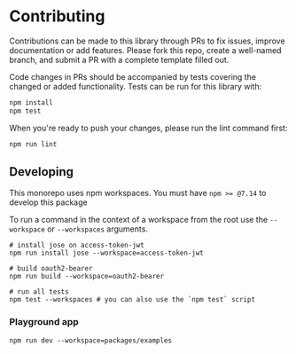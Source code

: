 # Contributing

Contributions can be made to this library through PRs to fix issues, improve documentation or add features. Please fork this repo, create a well-named branch, and submit a PR with a complete template filled out.

Code changes in PRs should be accompanied by tests covering the changed or added functionality. Tests can be run for this library with:

```bash
npm install
npm test
```

When you're ready to push your changes, please run the lint command first:

```bash
npm run lint
```

## Developing

This monorepo uses npm workspaces. You must have `npm >= @7.14` to develop this package

To run a command in the context of a workspace from the root use the `--workspace` or `--workspaces` arguments.

```shell
# install jose on access-token-jwt
npm run install jose --workspace=access-token-jwt

# build oauth2-bearer
npm run build --workspace=oauth2-bearer

# run all tests
npm test --workspaces # you can also use the `npm test` script
```

### Playground app

```shell
npm run dev --workspace=packages/examples
```